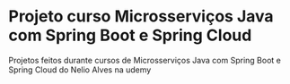 # Projeto curso Microsserviços Java com Spring Boot e Spring Cloud

Projetos feitos durante cursos de Microsserviços Java com Spring Boot e Spring Cloud do Nelio Alves na udemy
